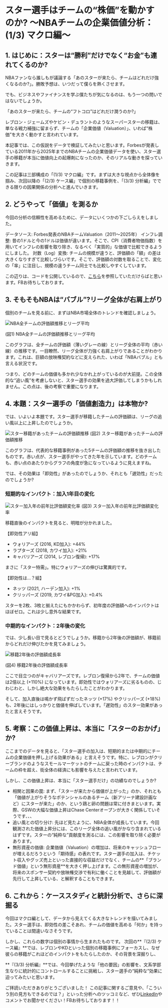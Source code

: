 # スター選手はチームの“株価”を動かすのか? 〜NBAチームの企業価値分析：(1/3) マクロ編〜

## 1. はじめに：スターは“勝利”だけでなく“お金”も連れてくるのか?

NBAファンなら誰しもが議論する「あのスターが来たら、チームはどれだけ強くなるのか?」。勝敗予想は、いつだって僕らを熱くさせます。

でも、ビジネスやファイナンスを学ぶ僕たちが気になるのは、もう一つの問いではないでしょうか。

「あのスターが来たら、チームの“フトコロ”はどれだけ潤うのか?」

レブロン・ジェームズやケビン・デュラントのようなスーパースターの移籍は、単なる戦力補強に留まらず、チームの「企業価値（Valuation）」、いわば“株価”を大きく動かすと言われています。

本記事では、この仮説をデータで検証してみたいと思います。Forbesが発表している2011年から2025年までのNBAチームの企業価値データを使い、スター選手の移籍が本当に価値向上の起爆剤になったのか、そのリアルな動きを探っていきます。

この記事は三部構成の「(1/3) マクロ編」です。まずは大きな視点から全体像を掴み、次回以降の「(2/3) ケース編」で個別の移籍事例を、「(3/3) 分析編」でできる限りの因果関係の分析へと進んでいきます。

## 2. どうやって「価値」を測るか

今回の分析の信頼性を高めるために、データにいくつかの下ごしらえをしました。

データソース: Forbes発表のNBAチームValuation（2011〜2025年）
インフレ調整: 昔の1ドルと今の1ドルは価値が違います。そこで、CPI（消費者物価指数）を用いてインフレの影響を取り除き、なるべく「実質的」な価値で比較できるようにしました。
対数（Log）変換: チームの規模が違うと、評価額の「額」の差は大きくなりすぎて比較しづらいです。そこで、評価額の対数を取ることで、変化の「率」に注目し、規模の違うチーム同士でも比較しやすくしています。

この辺りは、コードを公開しているので、[こちら](""https://github.com/shokubohcm/personal_blog/tree/main/nba_teamValuation)を参照していただけらばと思います。FBお待ちしております。

## 3. そもそもNBAは“バブル”?リーグ全体が右肩上がり

個別のチームを見る前に、まずはNBA市場全体のトレンドを確認しましょう。

![NBA全チームの評価額推移とリーグ平均](../image/1_nba_log_valuation_with_league_avg.png)

(図1) NBA全チームの評価額推移とリーグ平均

このグラフは、全チームの評価額（薄いグレーの線）とリーグ全体の平均（赤い線）の推移です。一目瞭然、リーグ全体が力強く右肩上がりであることがわかります。これは、巨額の放映権契約などに支えられた、いわば「NBAバブル」とも言える状況です。

つまり、どのチームの価値も多かれ少なかれ上がっているのが大前提。この全体的な“追い風”を考慮しないと、スター選手の効果を過大評価してしまうかもしれません。この点は、後の考察で重要になります。

## 4. 本題：スター選手の「価値創造力」は本物か?

では、いよいよ本題です。スター選手が移籍したチームの評価額は、リーグの追い風以上に上昇したのでしょうか。

![スター移籍があったチームの評価額推移](../image/1_nba_log_valuation_star_teams_highlighted.png)
(図2) スター移籍があったチームの評価額推移

このグラフは、代表的な移籍事例があった5チームの評価額の推移を抜き出したものです。赤い点が、スター選手がやってきた年を示しています。どのチームも、赤い点のあたりからグラフの角度が急になっているように見えますね。

では、その効果は「即効性」があったのでしょうか、それとも「遅効性」だったのでしょうか?

### 短期的なインパクト：加入1年目の変化

![スター加入年の前年比評価額変化率](../image/1_nba_valuation_change_star_year.png)
(図3) スター加入年の前年比評価額変化率

移籍直後のインパクトを見ると、明暗が分かれました。

【即効性アリ組】

- ウォリアーズ (2016, KD加入): +44%
- ラプターズ (2018, カワイ加入): +21%
- キャバリアーズ (2014, レブロン復帰): +17%

まさに「スター特需」。特にウォリアーズの伸びは驚異的です。

【即効性は…？組】

- ネッツ (2021, ハーデン加入): +1%
- クリッパーズ (2019, カワイ&PG加入): +0.4%

スターを2枚、3枚と揃えたにもかかわらず、初年度の評価額へのインパクトはほぼゼロ。これは少し意外な結果です。

### 中期的なインパクト：2年後の変化

では、少し長い目で見るとどうでしょうか。移籍から2年後の評価額が、移籍前からどれだけ伸びたかを見てみましょう。

![移籍2年後の評価額成長率](../image/1_nba_valuation_change_star_2y_later.png)

(図4) 移籍2年後の評価額成長率

ここで目立つのがキャバリアーズです。レブロン復帰から2年で、チームの価値は2倍以上 (+110%) になっています。即効性ではウォリアーズに劣るものの、じわじわと、しかし絶大な効果をもたらしたことがわかります。

そして、加入直後は鳴かず飛ばずだったネッツ (+17%) やクリッパーズ (+18%) も、2年後にはしっかりと価値を伸ばしています。「遅効性」のスター効果があったと言えそうです。

## 5. 考察：この価値上昇は、本当に「スターのおかげ」か?

ここまでのデータを見ると、「スター選手の加入は、短期的または中期的にチームの企業価値を押し上げる効果がある」と言えそうです。特に、レブロンがクリーブランドのようなスモールマーケットのチームに戻った時のインパクトは、チームの枠を超え、街全体の経済にも影響を与えたと言われています。

しかし、この価値上昇は、本当に「スター選手だけ」の功績なのでしょうか?

- 相関と因果の罠: まず、「スターが来たから価値が上がった」のか、それとも「価値が上がりそうなポテンシャルのあるチーム（新アリーナ建設計画など）にスターが来た」のか、という鶏と卵の問題は常に付きまといます。実際、GSWの大幅な価値上昇はChase Centerオープンが大きく関係していそうです、、、
- 追い風との切り分け: 先ほど見たように、NBA全体が成長しています。今回観測された価値上昇分には、このリーグ全体の追い風がかなり含まれているはずです。スターの“純粋な”貢献度を測るには、この影響を取り除く必要があります。
- 無形資産の価値: 企業価値（Valuation）の増加は、将来のキャッシュフローが増えるだろうという「期待感」の表れです。スター選手の加入は、チケット収入やグッズ売上といった直接的な収益だけでなく、チームの**「ブランド価値」という無形資産**を大きく押し上げます。この無形資産の増加が、将来のスポンサー契約や放映権交渉で有利に働くことを見越して、評価額が先行して上昇している、と解釈することもできます。

## 6. これから：ケーススタディと統計分析で、さらに深掘る

今回はマクロ編として、データから見えてくる大きなトレンドを描いてみました。スター選手は、即効性の差こそあれ、チームの価値を高める「何か」を持っていることは間違いなさそうです。

しかし、これらの数字は個別の事情から生まれたものです。
次回の**『(2/3) ケース編』**では、レブロンやKDといった個別の移籍事例にフォーカスし、なぜ彼らの移籍がこれほどのインパクトをもたらしたのか、その背景を深掘りし、

**『(3/3) 分析編』**では、今回挙げたような「他の要因」の影響を、文系学部生なりに統計的にコントロールすることに挑戦し、スター選手の“純粋な”効果に迫ってみたいと思います。

ご拝読いただきありがとうございました！
この記事に関するご意見や、「こういう別の見方もできるのでは？」といった分析へのツッコミなど、ぜひ[LinkedIn](https://www.linkedin.com/in/shokubohcm/)やコメントでお聞かせください！FBお待ちしております！！
